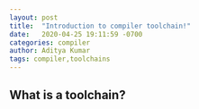 ```yaml
---
layout: post
title:  "Introduction to compiler toolchain!"
date:   2020-04-25 19:11:59 -0700
categories: compiler
author: Aditya Kumar
tags: compiler,toolchains
---
```


## What is a toolchain?